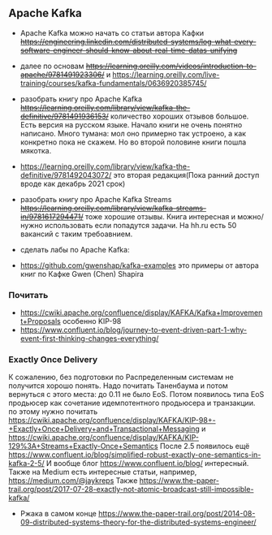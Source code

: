 ## Apache Kafka
* Apache Kafka можно начать со статьи автора Кафки ~~https://engineering.linkedin.com/distributed-systems/log-what-every-software-engineer-should-know-about-real-time-datas-unifying~~
* далее по основам ~~https://learning.oreilly.com/videos/introduction-to-apache/9781491923306/~~ и https://learning.oreilly.com/live-training/courses/kafka-fundamentals/0636920385745/
* разобрать книгу про Apache Kafka ~~https://learning.oreilly.com/library/view/kafka-the-definitive/9781491936153/~~ количество хороших отзывов большое. Есть версия на русском языке. Начало книги не очень понятно написано. Много тумана: мол оно примерно так устроено, а как конкретно пока не скажем. Но во второй половине книги пошла мякотка.
* https://learning.oreilly.com/library/view/kafka-the-definitive/9781492043072/ это вторая редакция(Пока ранний доступ вроде как декабрь 2021 срок)
* разобрать книгу про Apache Kafka Streams ~~https://learning.oreilly.com/library/view/kafka-streams-in/9781617294471/~~ тоже хорошие отзывы. Книга интересная и можно/нужно использовать если попадутся задачи. На hh.ru есть 50 вакансий с таким требоавнием.

* сделать лабы по Apache Kafka:
* https://github.com/gwenshap/kafka-examples это примеры от автора книг по Кафке Gwen (Chen) Shapira

### Почитать
* https://cwiki.apache.org/confluence/display/KAFKA/Kafka+Improvement+Proposals особенно KIP-98
* https://www.confluent.io/blog/journey-to-event-driven-part-1-why-event-first-thinking-changes-everything/

### Exactly Once Delivery
К сожалению, без подготовки по Распределенным системам не получится хорошо понять. Надо почитать Таненбаума и потом вернуться с этого места:
до 0.11 не было EoS. Потом появилось типа EoS продьюсер как сочетание идемпотентного продьюсера и транзакции. по этому нужно почитать https://cwiki.apache.org/confluence/display/KAFKA/KIP-98+-+Exactly+Once+Delivery+and+Transactional+Messaging  и https://cwiki.apache.org/confluence/display/KAFKA/KIP-129%3A+Streams+Exactly-Once+Semantics После 2.5 появилось ещё https://www.confluent.io/blog/simplified-robust-exactly-one-semantics-in-kafka-2-5/ И вообще блог https://www.confluent.io/blog/ интересный. Также на Medium есть интересные статьи, например, https://medium.com/@jaykreps Также https://www.the-paper-trail.org/post/2017-07-28-exactly-not-atomic-broadcast-still-impossible-kafka/ 
* Ржака в самом конце https://www.the-paper-trail.org/post/2014-08-09-distributed-systems-theory-for-the-distributed-systems-engineer/ 
